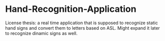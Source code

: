 # Hand-Recognition-Application
License thesis: a real time application that is supposed to recognize static hand signs and convert them to letters based on ASL. Might expand it later to recognize dinamic signs as well.
